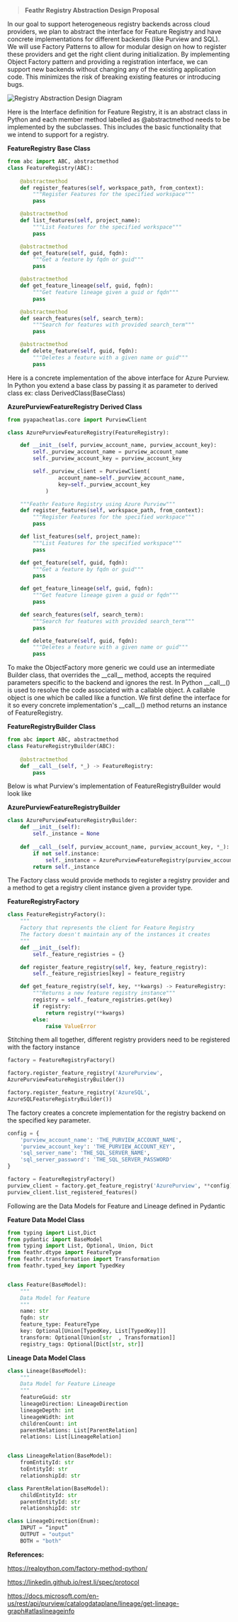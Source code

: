 > **Feathr Registry Abstraction Design Proposal**

In our goal to support heterogeneous registry backends across cloud providers, we plan to abstract the interface for Feature Registry and have concrete implementations for different backends (like Purview and SQL). We will use Factory Patterns to allow for modular design on how to register these providers and get the right client during initialization. By implementing Object Factory pattern and providing a registration interface, we can support new backends without changing any of the existing application code. This minimizes the risk of breaking existing
features or introducing bugs.

![Registry Abstraction Design Diagram](../images/registry_abstraction.png)

Here is the Interface definition for Feature Registry, it is an abstract class in Python and each member method labelled as \@abstractmethod needs to be implemented by the subclasses. This includes the basic
functionality that we intend to support for a registry.

__FeatureRegistry Base Class__
```python
from abc import ABC, abstractmethod
class FeatureRegistry(ABC):
    
    @abstractmethod
    def register_features(self, workspace_path, from_context):
        """Register Features for the specified workspace"""
        pass

    @abstractmethod
    def list_features(self, project_name):
        """List Features for the specified workspace"""
        pass

    @abstractmethod
    def get_feature(self, guid, fqdn):
        """Get a feature by fqdn or guid"""
        pass

    @abstractmethod
    def get_feature_lineage(self, guid, fqdn):
        """Get feature lineage given a guid or fqdn"""
        pass

    @abstractmethod
    def search_features(self, search_term):
        """Search for features with provided search_term"""
        pass

    @abstractmethod
    def delete_feature(self, guid, fqdn):
        """Deletes a feature with a given name or guid"""
        pass


```
Here is a concrete implementation of the above interface for Azure
Purview. In Python you extend a base class by passing it as parameter to
derived class ex: class DerivedClass(BaseClass)

__AzurePurviewFeatureRegistry Derived Class__
```python
from pyapacheatlas.core import PurviewClient

class AzurePurviewFeatureRegistry(FeatureRegistry):

    def __init__(self, purview_account_name, purview_account_key):
        self._purview_account_name = purview_account_name
        self._purview_account_key = purview_account_key

        self._purview_client = PurviewClient(
                account_name=self._purview_account_name,
                key=self._purview_account_key
            )  

    """Feathr Feature Registry using Azure Purview"""
    def register_features(self, workspace_path, from_context):
        """Register Features for the specified workspace"""
        pass

    def list_features(self, project_name):
        """List Features for the specified workspace"""
        pass

    def get_feature(self, guid, fqdn):
        """Get a feature by fqdn or guid"""
        pass

    def get_feature_lineage(self, guid, fqdn):
        """Get feature lineage given a guid or fqdn"""
        pass

    def search_features(self, search_term):
        """Search for features with provided search_term"""
        pass

    def delete_feature(self, guid, fqdn):
        """Deletes a feature with a given name or guid"""
        pass

```

To make the ObjectFactory more generic we could use an intermediate
Builder class, that overrides the \_\_call\_\_ method, accepts the
required parameters specific to the backend and ignores the rest. In
Python \_\_call\_\_() is used to resolve the code associated with a
callable object. A callable object is one which be called like a
function. We first define the interface for it so every concrete
implementation's \_\_call\_\_() method returns an instance of
FeatureRegistry.

__FeatureRegistryBuilder Class__
```python
from abc import ABC, abstractmethod
class FeatureRegistryBuilder(ABC):
    
    @abstractmethod
    def __call__(self, *_) -> FeatureRegistry:
        pass

```

Below is what Purview's implementation of FeatureRegistryBuilder would look like

__AzurePurviewFeatureRegistryBuilder__

```python
class AzurePurviewFeatureRegistryBuilder:
    def __init__(self):
        self._instance = None
    
    def __call__(self, purview_account_name, purview_account_key, *_):
        if not self.instance:
            self._instance = AzurePurviewFeatureRegistry(purview_account_name, purview_account_key)
        return self._instance


```

The Factory class would provide methods to register a registry provider
and a method to get a registry client instance given a provider type.

__FeatureRegistryFactory__

```python
class FeatureRegistryFactory():
    """
    Factory that represents the client for Feature Registry
    The factory doesn't maintain any of the instances it creates
    """
    def __init__(self):
        self._feature_registries = {}

    def register_feature_registry(self, key, feature_registry):
        self._feature_registries[key] = feature_registry

    def get_feature_registry(self, key, **kwargs) -> FeatureRegistry:
        """Returns a new feature registry instance"""
        registry = self._feature_registries.get(key)
        if registry:
            return registry(**kwargs)
        else:
            raise ValueError

```

Stitching them all together, different registry providers need to be registered with the factory instance
```python
factory = FeatureRegistryFactory()

factory.register_feature_registry('AzurePurview',
AzurePurviewFeatureRegistryBuilder())

factory.register_feature_registry('AzureSQL',
AzureSQLFeatureRegistryBuilder())
```
The factory creates a concrete implementation for the registry backend on the specified key parameter.

```python
config = {
    'purview_account_name': 'THE_PURVIEW_ACCOUNT_NAME',
    'purview_account_key': 'THE_PURVIEW_ACCOUNT_KEY',
    'sql_server_name': 'THE_SQL_SERVER_NAME',
    'sql_server_password': 'THE_SQL_SERVER_PASSWORD'
}

factory = FeatureRegistryFactory()
purview_client = factory.get_feature_registry('AzurePurview', **config)
purview_client.list_registered_features()
```

Following are the Data Models for Feature and Lineage defined in
Pydantic

__Feature Data Model Class__

```python
from typing import List,Dict
from pydantic import BaseModel
from typing import List, Optional, Union, Dict
from feathr.dtype import FeatureType
from feathr.transformation import Transformation
from feathr.typed_key import TypedKey


class Feature(BaseModel):  
    """
    Data Model for Feature
    """
    name: str
    fqdn: str   
    feature_type: FeatureType
    key: Optional[Union[TypedKey, List[TypedKey]]]
    transform: Optional[Union[str  , Transformation]]
    registry_tags: Optional[Dict[str, str]]

```


__Lineage Data Model Class__

```python
class Lineage(BaseModel):
    """
    Data Model for Feature Lineage
    """
    featureGuid: str
    lineageDirection: LineageDirection
    lineageDepth: int
    lineageWidth: int
    childrenCount: int
    parentRelations: List[ParentRelation]
    relations: List[LineageRelation]


class LineageRelation(BaseModel):
    fromEntityId: str
    toEntityId: str
    relationshipId: str

class ParentRelation(BaseModel):
    childEntityId: str
    parentEntityId: str
    relationshipId: str

class LineageDirection(Enum):
    INPUT = “input”
    OUTPUT = "output"
    BOTH = "both"

```

**References:**

<https://realpython.com/factory-method-python/>

<https://linkedin.github.io/rest.li/spec/protocol>

<https://docs.microsoft.com/en-us/rest/api/purview/catalogdataplane/lineage/get-lineage-graph#atlaslineageinfo>
